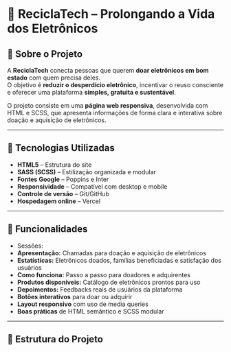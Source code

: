 # 🌱 ReciclaTech – Prolongando a Vida dos Eletrônicos

## 📌 Sobre o Projeto
A **ReciclaTech** conecta pessoas que querem **doar eletrônicos em bom estado** com quem precisa deles.  
O objetivo é **reduzir o desperdício eletrônico**, incentivar o reuso consciente e oferecer uma plataforma **simples, gratuita e sustentável**.  

O projeto consiste em uma **página web responsiva**, desenvolvida com HTML e SCSS, que apresenta informações de forma clara e interativa sobre doação e aquisição de eletrônicos.

---

## 🚀 Tecnologias Utilizadas
- **HTML5** – Estrutura do site  
- **SASS (SCSS)** – Estilização organizada e modular  
- **Fontes Google** – Poppins e Inter  
- **Responsividade** – Compatível com desktop e mobile  
- **Controle de versão** – Git/GitHub  
- **Hospedagem online** – Vercel  

---

## 🎨 Funcionalidades
- Sessões:  
- **Apresentação:** Chamadas para doação e aquisição de eletrônicos  
- **Estatísticas:** Eletrônicos doados, famílias beneficiadas e satisfação dos usuários  
- **Como funciona:** Passo a passo para doadores e adquirentes  
- **Produtos disponíveis:** Catálogo de eletrônicos prontos para uso  
- **Depoimentos:** Feedbacks reais de usuários da plataforma  
- **Botões interativos** para doar ou adquirir  
- **Layout responsivo** com uso de media queries  
- **Boas práticas** de HTML semântico e SCSS modular  

---

## 📂 Estrutura do Projeto
